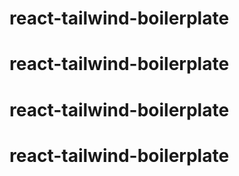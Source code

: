 # react-tailwind-boilerplate
# react-tailwind-boilerplate
# react-tailwind-boilerplate
# react-tailwind-boilerplate
